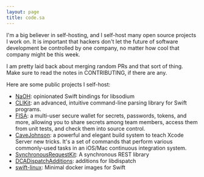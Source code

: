 ```yaml
---
layout: page
title: code.sa
---
```


I'm a big believer in self-hosting, and I self-host many open source projects I work on.  It is important that hackers don't let the future of software development be controlled by one company, no matter how cool that company might be this week.

I am pretty laid back about merging random PRs and that sort of thing.  Make sure to read the notes in CONTRIBUTING, if there are any.

Here are some public projects I self-host:

* [NaOH](https://code.sealedabstract.com/drewcrawford/NaOH): opinionated Swift bindings for libsodium
* [CLIKit](https://code.sealedabstract.com/drewcrawford/CLIKit): an advanced, intuitive command-line parsing library for Swift programs.
* [FISA](https://code.sealedabstract.com/drewcrawford/FISA): a multi-user secure wallet for secrets, passwords, tokens, and more, allowing you to share secrets among team members, access them from unit tests, and check them into source control.  
* [CaveJohnson](https://code.sealedabstract.com/drewcrawford/CaveJohnson2): a powerful and elegant build system to teach Xcode Server new tricks. It's a set of commands that perform various commonly-used tasks in an iOS/Mac continuous integration system. 
* [SynchronousRequestKit](https://code.sealedabstract.com/drewcrawford/SynchronousRequestKit): A synchronous REST library
* [DCADispatchAdditions](https://code.sealedabstract.com/drewcrawford/DCADispatchAdditions): additions for libdispatch
* [swift-linux](https://code.sealedabstract.com/drewcrawford/swift-linux): Minimal docker images for Swift